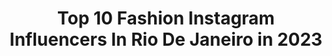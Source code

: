 ---
title: Top 10 Fashion Instagram Influencers In Rio De Janeiro in 2023
description: >-
  Find top fashion Instagram influencers in Rio De Janeiro in 2023. Most popular hashtags: #tbt #fashion #lifestyle.
platform: Instagram
hits: 44
text_top: Analyze the most popular Instagram accounts on inBeat.
text_bottom: Our platform holds 44 Instagram influencers like this in Rio de Janeiro, Brazil for you to collaborate.
profiles:
  - username: "laysaaoliveiraa"
    fullname: >-
      Laysa Oliveira
    bio: >-
      Laysa Oliveira 🌻 ✨ fashion student Rio De Janeiro
    location: "Brazil"
    followers: 15784
    engagement: 538
    commentsToLikes: 0.076874
    id: ckap7weyuluy40i785g138hnj
    verified: false
    hashtags: "#lindasmulheres, #nyc, #bbb20, #makeuplover"
  - username: "arlyciasenra"
    fullname: >-
      𝐴𝑟𝑙𝑦𝑐𝑖𝑎  𝑆𝑒𝑛𝑟𝑎 ×
    bio: >-
      Fundadora do Debit face • Maria do bairro fashion ╴ Rio de Janeiro/ Brasil ↳ arlycia.senra@gmail.com
    location: "Brazil"
    followers: 47434
    engagement: 134
    commentsToLikes: 0.037659
    id: ck5cgevr3op670i1184o6sish
    verified: false
    hashtags: "#miniwedding, #nadyneerafael"
  - username: "olye"
    fullname: >-
      Sid Yon
    bio: >-
      ⠀ Ice Crew Director @studio_cream Fashion designer student - Rio de Janeiro ⠀
    location: "Brazil"
    followers: 5310
    engagement: 728
    commentsToLikes: 0.078578
    id: ck5znmon3or6i0i14ayeswdna
    verified: false
    hashtags: ""
  - username: "adilaalvesoficial"
    fullname: >-
      ✨Á ᴅ  ɪ  よ  ᴀ ⠀⠀
    bio: >-
      🌻da BAHIA pro mundo 🌎 Te ajudo nos STORIES✨ ⚡️CEO @adilaonlinestore ®️ CURLY | MAKEUP | FASHION | FIT 📍Rio de Janeiro, BR🇧🇷 Abrace o seu PROCESSO🌻
    location: "Brazil"
    followers: 95067
    engagement: 259
    commentsToLikes: 0.081202
    id: ck8t843t7j1ad0j78o3m0i81u
    verified: false
    hashtags: "#sheingals, #ad, #lojastorra, #inaugura"
  - username: "todiih"
    fullname: >-
      F e l i p e   L o u r e n ç o
    bio: >-
      🔸 Surface Design / Fashion Design 📍 Rio de Janeiro, Brasil 🔹 Trabalhos e Parcerias >> Direct 👇🏾 Studio Colab55 + Portfólio ▸
    location: "Brazil"
    followers: 10037
    engagement: 356
    commentsToLikes: 0.018836
    id: ck6uguwvz5b8e0j71u6d8okb2
    verified: false
    hashtags: "#tbt"
  - username: "marifrnd"
    fullname: >-
      Mari Fernandes
    bio: >-
      23, rio de janeiro fashion l decor l plants l lifestyle l beauty ✉️ marianafrnd@outlook.com outras redes sociais:
    location: "Brazil"
    followers: 301919
    engagement: 521
    commentsToLikes: 0.008006
    id: ck0w1f3kbj0xh0i1905h8p1zx
    verified: false
    hashtags: "#drogaraiaoficial, #publi, #vestibularespm, #squaddercos"
  - username: "melissapimentels"
    fullname: >-
      Melissa Pimentel
    bio: >-
      Fashion | Looks e dicas 📍Rio de Janeiro, Brasil
    location: "Brazil"
    followers: 6494
    engagement: 1050
    commentsToLikes: 0.612741
    id: ckf5rfmjkcikc0j23nklcd5ay
    verified: false
    hashtags: ""
  - username: "eimatheusmarinho"
    fullname: >-
      Matheus Marinho
    bio: >-
      ¡assista aos stories! rio de janeiro men’s fashion | mom said i’m well dressed contato • mtpmarinho@gmail.com
    location: "Brazil"
    followers: 59072
    engagement: 714
    commentsToLikes: 0.029648
    id: ck8wgnz0ahqbs0j78raln1wrj
    verified: false
    hashtags: "#weekinspo"
  - username: "josyramos"
    fullname: >-
      Josy Ramos
    bio: >-
      FASHION • TRAVEL • BLACKGRL PWR • BEAUTY • Rio de Janeiro - Brasil 👗 #styledajosy 🗺 @ninaejosyporai 💻 contato@josyramos.com.br
    location: "Brazil"
    followers: 183689
    engagement: 423
    commentsToLikes: 0.056488
    id: ck0vzlkq59p720i196owg99cb
    verified: false
    hashtags: "#blackgirl, #publidajosy, #maquiagem, #blackstyle"
  - username: "alineguilhon"
    fullname: >-
      ♥ Aline Guilhon ♥
    bio: >-
      ᴿᴵᴼ ᴰᴱ ᴶᴬᴺᴱᴵᴿᴼ 🇧🇷 🌎 Fashion | Travel | LifeStyle | Music 🌄Qualidade de Vida 🎥 tiktok: @alineguilhon 💌 alineguilhonn@gmail.com
    location: "Brazil"
    followers: 18071
    engagement: 196
    commentsToLikes: 0.134947
    id: ck8tc7xjdylyj0j786pjae88f
    verified: false
    hashtags: "#trip, #energia, #viajando, #girls"
---